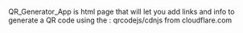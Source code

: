 QR_Generator_App is html page that will let you add links and info to generate a QR code using the :
qrcodejs/cdnjs from cloudflare.com
